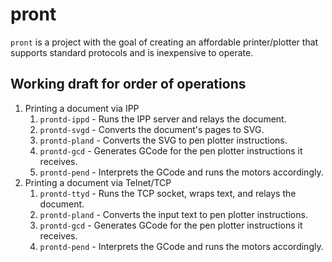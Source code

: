 # pront

`pront` is a project with the goal of creating an affordable printer/plotter that supports standard protocols and is inexpensive to operate.

## Working draft for order of operations

1. Printing a document via IPP
   1. `prontd-ippd` - Runs the IPP server and relays the document.
   2. `prontd-svgd` - Converts the document's pages to SVG.
   3. `prontd-pland` - Converts the SVG to pen plotter instructions.
   4. `prontd-gcd` - Generates GCode for the pen plotter instructions it receives.
   5. `prontd-pend` - Interprets the GCode and runs the motors accordingly.
2. Printing a document via Telnet/TCP
   1. `prontd-ttyd` - Runs the TCP socket, wraps text, and relays the document.
   2. `prontd-pland` - Converts the input text to pen plotter instructions.
   3. `prontd-gcd` - Generates GCode for the pen plotter instructions it receives.
   4. `prontd-pend` - Interprets the GCode and runs the motors accordingly.
